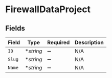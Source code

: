 # FirewallDataProject


## Fields

| Field              | Type               | Required           | Description        |
| ------------------ | ------------------ | ------------------ | ------------------ |
| `ID`               | **string*          | :heavy_minus_sign: | N/A                |
| `Slug`             | **string*          | :heavy_minus_sign: | N/A                |
| `Name`             | **string*          | :heavy_minus_sign: | N/A                |